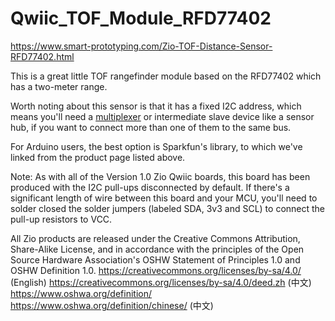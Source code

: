# Qwiic_TOF_Module_RFD77402

https://www.smart-prototyping.com/Zio-TOF-Distance-Sensor-RFD77402.html

This is a great little TOF rangefinder module based on the RFD77402 which has a two-meter range.

Worth noting about this sensor is that it has a fixed I2C address, which means you'll need a <a href="https://www.smart-prototyping.com/Zio-Qwiic-Mux.html">multiplexer</a> or intermediate slave device like a sensor hub, if you want to connect more than one of them to the same bus.

For Arduino users, the best option is Sparkfun's library, to which we've linked from the product page listed above.

Note: As with all of the Version 1.0 Zio Qwiic boards, this board has been produced with the I2C pull-ups disconnected by default. If there's a significant length of wire between this board and your MCU, you'll need to solder closed the solder jumpers (labeled SDA, 3v3 and SCL) to connect the pull-up resistors to VCC.

All Zio products are released under the Creative Commons Attribution, Share-Alike License, and in accordance with the principles of the Open Source Hardware Association's OSHW Statement of Principles 1.0 and OSHW Definition 1.0. https://creativecommons.org/licenses/by-sa/4.0/ (English)
https://creativecommons.org/licenses/by-sa/4.0/deed.zh (中文)
https://www.oshwa.org/definition/
https://www.oshwa.org/definition/chinese/ (中文)
